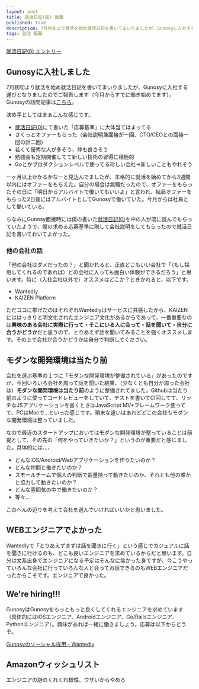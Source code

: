 ```yaml
---
layout: post
title: 就活日記(完) 就職
published: true
description: 7月初旬より就活を始め就活日記を書いてまいりましたが、Gunosyに入社する運びとなりましたのでご報告します。今月からすでに働き始めてます。
tags: 就活 転職
---
```


[就活日記(0) エントリー](/job-hunting-0/)

Gunosyに入社しました
----
7月初旬より就活を始め就活日記を書いてまいりましたが、Gunosyに入社する運びとなりましたのでご報告します（今月からすでに働き始めてます）。Gunosyの訪問記事は[こちら](/job-hunting-4/)。

決め手としてはまぁこんな感じです。

* [就活日記(0)](/job-hunting-0/)にて書いた「応募基準」に大体当てはまってる
* さくっとオファーもらった（会社説明兼面接が一回、CTO/CEOとの面接一回の計二回）
* 若くて優秀な人が多そう、仲も良さそう
* 勉強会も定期開催してて新しい技術の習得に積極的
* Goとかプロダクションレベルで使ってる珍しい会社→新しいこともやれそう

一ヶ月以上かかるかなーと見込んでましたが、本格的に就活を始めてから3週間以内にはオファーをもらえた。自分の場合は無職だったので、オファーをもらったその日に「明日からアルバイトで働いてもいいよ」と言われ、結局オファーをもらった2日後にはアルバイトとしてGunosyで働いていた。今月からは社員として働いている。

ちなみにGunosy面接時には僕の書いた[就活日記(0)](/job-hunting-0/)を中の人が既に読んでもらっていたようで、僕の求める応募基準に則して会社説明をしてもらったので就活日記を書いておいてよかった。

### 他の会社の話

「他の会社はダメだったの？」と聞かれると、正直どこもいい会社で「（もし採用してくれるのであれば）どの会社に入っても面白い体験ができるだろう」と思います。特に（入社会社以外で）オススメはどこか？ときかれると、以下です。

* Wantedly
* KAIZEN Platform

ただココに挙げたのはそれぞれWantedlyはサービスに共感したから、KAIZENにははっきりと明文化されたエンジニア文化があるからであって、一番重要なのは**興味のある会社に実際に行って・そこにいる人に会って・話を聞いて・自分に合うかどうか**だと思うので、とりあえず話を聞いてみることを強くオススメします。その上で会社が合うかどうかは自分で判断してください。

モダンな開発環境は当たり前
----
会社を選ぶ基準の１つに「モダンな開発環境が整備されている」があったのですが、今回いろいろ会社を周って話を聞いた結果、（少なくとも自分が周った会社は）**モダンな開発環境は当たり前**のように整備されてました。Githubは当たり前のように使ってコードレビューをしていて、テストを書いてCI回してて、リッチなJSアプリケーションを書くときはJavaScript MV*フレームワーク使ってて、PCはMacで…といった感じです。瑣末な違いはあれどどこの会社もモダンな開発環境は整っていました。

なので最近のスタートアップにおいてはモダンな開発環境が整っていることは前提として、その先の「何をやっていきたいか？」というのが重要だと感じました。具体的には、、、

* どんなiOS/Android/Webアプリケーションを作りたいのか？
* どんな仲間と働きたいのか？
* スモールチームで個人の判断で裁量持って動きたいのか、それとも他の誰かと協力して動きたいのか？
* どんな雰囲気の中で働きたいのか？
* 等々...

このへんの辺りを考えて会社を選んでいければいいかと思いました。

WEBエンジニアでよかった
----
Wantedlyで「とりあえずまずは話を聞きに行く」という感じでカジュアルに話を聞きに行けるのも、どこも良いエンジニアを求めているからだと思います。自分は文系出身でエンジニアになる予定はそんなに無かった身ですが、今こうやっていろんな会社に行っていろんな人と会ってお話できるのもWEBエンジニアだったからこそです。エンジニアで良かった。

We're hiring!!!
---
GunosyはGunosyをもっともっと良くしてくれるエンジニアを求めています（具体的にはiOSエンジニア、Androidエンジニア、Go/Railsエンジニア、Pythonエンジニア）。興味があれば一緒に働きましょう。応募は以下からどうぞ。

[Gunosyのソーシャル採用・Wantedly](https://www.wantedly.com/companies/gunosy)

Amazonウィッシュリスト
---
エンジニアの謎のくれくれ根性、ウザいからやめろ
